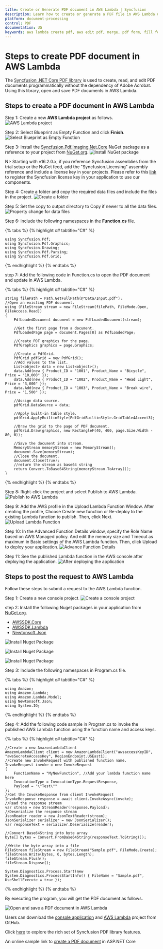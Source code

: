 ```yaml
---
title: Create or Generate PDF document in AWS Lambda | Syncfusion
description: Learn how to create or generate a PDF file in AWS Lambda using Syncfusion .NET Core PDF library without the dependency of Adobe Acrobat. 
platform: document-processing
control: PDF
documentation: UG
keywords: aws lambda create pdf, aws edit pdf, merge, pdf form, fill form, digital sign, table, c#, dotnet core pdf, asp generate pdf, aspx generate pdf
---
```


# Steps to create PDF document in AWS Lambda

The [Syncfusion .NET Core PDF library](https://www.syncfusion.com/document-processing/pdf-framework/net-core) is used to create, read, and edit PDF documents programmatically without the dependency of Adobe Acrobat. Using this library, open and save PDF documents in AWS Lambda. 

## Steps to create a PDF document in AWS Lambda

Step 1: Create a new **AWS Lambda project** as follows.
![AWS Lambda project](GettingStarted_images/AWS_Project.png)

Step 2: Select Blueprint as Empty Function and click **Finish**.
![Select Blueprint as Empty Function](GettingStarted_images/Blueprint_AWS.png)

Step 3: Install the [Syncfusion.Pdf.Imaging.Net.Core](https://www.nuget.org/packages?q=Syncfusion.Pdf.Imaging.Net.Core) NuGet package as a reference to your project from [NuGet.org](https://www.nuget.org/).
![Install NuGet package](GettingStarted_images/NuGetPackageAWSLambda.png)

N> Starting with v16.2.0.x, if you reference Syncfusion assemblies from the trial setup or the NuGet feed, add the "Syncfusion.Licensing" assembly reference and include a license key in your projects. Please refer to this [link](https://help.syncfusion.com/common/essential-studio/licensing/overview) to register the Syncfusion license key in your application to use our components.

Step 4: Create a folder and copy the required data files and include the files in the project.
![Create a folder](GettingStarted_images/Data-Folder.png)

Step 5: Set the copy to output directory to Copy if newer to all the data files.
![Property change for data files](GettingStarted_images/Document-property-AWS-lambda.png)

Step 6: Include the following namespaces in the **Function.cs** file.

{% tabs %}
{% highlight c# tabtitle="C#" %}

    using Syncfusion.Pdf;
    using Syncfusion.Pdf.Graphics;
    using Syncfusion.Drawing;
    using Syncfusion.Pdf.Parsing;
    using Syncfusion.Pdf.Grid;

{% endhighlight %}
{% endtabs %}

step 7: Add the following code in Function.cs to open the PDF document and update in AWS Lambda.

{% tabs %}
{% highlight c# tabtitle="C#" %}

    string filePath = Path.GetFullPath(@"Data/Input.pdf");
    //Open an existing PDF document.
    using (FileStream stream = new FileStream(filePath, FileMode.Open, FileAccess.Read))
    {
        PdfLoadedDocument document = new PdfLoadedDocument(stream);

        //Get the first page from a document.
        PdfLoadedPage page = document.Pages[0] as PdfLoadedPage;

        //Create PDF graphics for the page.
        PdfGraphics graphics = page.Graphics;

        //Create a PdfGrid.
        PdfGrid pdfGrid = new PdfGrid();
        //Add values to the list.
        List<object> data = new List<object>();
        data.Add(new { Product_ID = "1001", Product_Name = "Bicycle", Price = "10,000" });
        data.Add(new { Product_ID = "1002", Product_Name = "Head Light", Price = "3,000" });
        data.Add(new { Product_ID = "1003", Product_Name = "Break wire", Price = "1,500" });
                
        //Assign data source.
        pdfGrid.DataSource = data;

        //Apply built-in table style.
        pdfGrid.ApplyBuiltinStyle(PdfGridBuiltinStyle.GridTable4Accent3);

        //Draw the grid to the page of PDF document.
        pdfGrid.Draw(graphics, new RectangleF(40, 400, page.Size.Width - 80, 0));

        //Save the document into stream.
        MemoryStream memoryStream = new MemoryStream();
        document.Save(memoryStream);
        //Close the document.
        document.Close(true);
        //return the stream as base64 string
        return Convert.ToBase64String(memoryStream.ToArray());
    }

{% endhighlight %}
{% endtabs %}

Step 8: Right-click the project and select Publish to AWS Lambda.
![Publish to AWS Lambda](GettingStarted_images/Publish.png)

Step 9: Add the AWS profile in the Upload Lambda Function Window. After creating the profile, Choose Create new function or Re-deploy to the existing Lambda function to publish. Then, click Next.
![Upload Lambda Function](GettingStarted_images/Upload-Lampda.png)

Step 10: In the Advanced Function Details window, specify the Role Name based on AWS Managed policy. And edit the memory size and Timeout as maximum in Basic settings of the AWS Lambda function. Then, click Upload to deploy your application.
![Advance Function Details](GettingStarted_images/Advanced-AWS.png)

Step 11: See the published Lambda function in the AWS console after deploying the application.
![After deploying the application](GettingStarted_images/AWS-Lambda-Function.png)


## Steps to post the request to AWS Lambda

Follow these steps to submit a request to the AWS Lambda function.

Step 1: Create a new console project.
![Create a console project](GettingStarted_images/Console-APP.png)

step 2: Install the following Nuget packages in your application from [NuGet.org](https://www.nuget.org/).

* [AWSSDK.Core](https://www.nuget.org/packages/AWSSDK.Core/)
* [AWSSDK.Lambda](https://www.nuget.org/packages/AWSSDK.Lambda/)
* [Newtonsoft.Json](https://www.nuget.org/packages/Newtonsoft.Json/)

![Install Nuget Package](GettingStarted_images/AWSSDKCore-nuget.png)

![Install Nuget Package](GettingStarted_images/AWSSDKLambda-nuget.png)

![Install Nuget Package](GettingStarted_images/NewtonsoftJson-nuget.png)

Step 3: Include the following namespaces in Program.cs file.

{% tabs %}
{% highlight c# tabtitle="C#" %}

    using Amazon;
    using Amazon.Lambda;
    using Amazon.Lambda.Model;
    using Newtonsoft.Json;
    using System.IO;

{% endhighlight %}
{% endtabs %}

Step 4: Add the following code sample in Program.cs to invoke the published AWS Lambda function using the function name and access keys.

{% tabs %}
{% highlight c# tabtitle="C#" %}

    //Create a new AmazonLambdaClient
    AmazonLambdaClient client = new AmazonLambdaClient("awsaccessKeyID", "awsSecreteAccessKey", RegionEndpoint.USEast1);
    //Create new InvokeRequest with published function name.
    InvokeRequest invoke = new InvokeRequest
    {
        FunctionName = "MyNewFunction", //Add your lambda function name here
        InvocationType = InvocationType.RequestResponse,
        Payload = "\"Test\""
    };
    //Get the InvokeResponse from client InvokeRequest
    InvokeResponse response = await client.InvokeAsync(invoke);
    //Read the response stream
    var stream = new StreamReader(response.Payload);
    //Deserialize the response stream
    JsonReader reader = new JsonTextReader(stream);
    JsonSerializer serializer = new JsonSerializer();
    var responseText = serializer.Deserialize(reader);

    //Convert Base64String into byte array
    byte[] bytes = Convert.FromBase64String(responseText.ToString());

    //Write the byte array into a file
    FileStream fileStream = new FileStream("Sample.pdf", FileMode.Create);
    fileStream.Write(bytes, 0, bytes.Length);
    fileStream.Flush();
    fileStream.Dispose();

    System.Diagnostics.Process.Start(new System.Diagnostics.ProcessStartInfo() { FileName = "Sample.pdf", UseShellExecute = true });

{% endhighlight %}
{% endtabs %}

By executing the program, you will get the PDF document as follows.

![Open and save a PDF document in AWS Lambda](GettingStarted_images/Output.png)

Users can download the [console application](https://github.com/SyncfusionExamples/PDF-Examples/tree/master/Getting%20Started/AWS/ConsoleApp) and [AWS Lambda](https://github.com/SyncfusionExamples/PDF-Examples/tree/master/Getting%20Started/AWS/AWSLambdaProject) project from GitHub.

Click [here](https://www.syncfusion.com/document-processing/pdf-framework/net-core?_gl=1*7czwz1*_ga*OTcwNzc5NDkuMTY4MTEwMjEwNA..*_ga_WC4JKKPHH0*MTY4OTg0NTE0Ni4zMzguMC4xNjg5ODQ1MTQ2LjYwLjAuMA..) to explore the rich set of Syncfusion PDF library features.

An online sample link to [create a PDF document](https://ej2.syncfusion.com/aspnetcore/PDF/HelloWorld#/bootstrap5) in ASP.NET Core